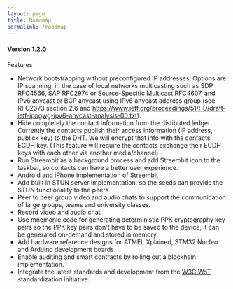 ```yaml
---
layout: page
title: Roadmap
permalink: /roadmap
---
```


#### Version 1.2.0


Features

* Network bootstrapping without preconfigured IP addresses. Options are IP scanning, in the case of local networks multicasting such as SDP RFC4566, SAP RFC2974 or Source-Specific Multicast RFC4607, and IPv6 anycast or BGP anycast using IPv6 anycast address group (see RFC2373 section 2.6 and https://www.ietf.org/proceedings/51/I-D/draft-ietf-ipngwg-ipv6-anycast-analysis-00.txt).
* Hide completely the contact information from the distibuted ledger. Currently the contacts publish their access information (IP address, publick key) to the DHT. We will encrypt that info with the contacts' ECDH key. (This feature will require the contacts exchange their ECDH keys with each other via another media/channel)
* Run Streembit as a background process and add Streembit icon to the taskbar, so contacts can have a better user experience.
* Android and iPhone implementation of Streembit
* Add built in STUN server implementation, so the seeds can provide the STUN functionality to the peers
* Peer to peer group video and audio chats to support the communication of large groups, teams and university classes.
* Record video and audio chat.
* Use mnemonic code for generating deterministic PPK cryptography key pairs so the PPK key pairs don't have to be saved to the device, it can be generated on-demand and stored in memory.
* Add hardware reference designs for ATMEL Xplained, STM32 Nucleo and Arduino development boards.
* Enable auditing and smart contracts by rolling out a blockhain implementation. 
* Integrate the latest standards and development from the [W3C WoT](https://github.com/w3c/web-of-things-framework) standardization initiative.
